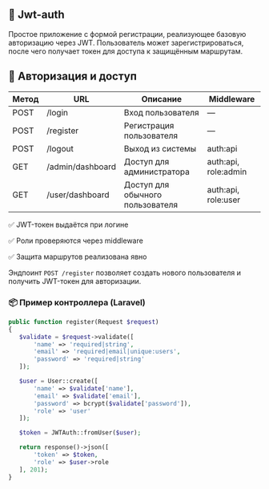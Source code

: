 ## 🔐 Jwt-auth

Простое приложение с формой регистрации, реализующее базовую авторизацию через JWT. Пользователь может зарегистрироваться, после чего получает токен для доступа к защищённым маршрутам.

## 🔐 Авторизация и доступ

| Метод | URL               | Описание                      | Middleware         |
|-------|-------------------|-------------------------------|--------------------|
| POST  | /login            | Вход пользователя             | —                  |
| POST  | /register         | Регистрация пользователя      | —                  |
| POST  | /logout           | Выход из системы              | auth:api           |
| GET   | /admin/dashboard  | Доступ для администратора     | auth:api, role:admin |
| GET   | /user/dashboard   | Доступ для обычного пользователя | auth:api, role:user |

✅ JWT-токен выдаётся при логине

✅ Роли проверяются через middleware

✅ Защита маршрутов реализована явно

Эндпоинт `POST /register` позволяет создать нового пользователя и получить JWT-токен для авторизации.

### 📦 Пример контроллера (Laravel)

```php
public function register(Request $request)
{
   $validate = $request->validate([
       'name' => 'required|string',
       'email' => 'required|email|unique:users',
       'password' => 'required|string'
   ]);

   $user = User::create([
       'name' => $validate['name'],
       'email' => $validate['email'],
       'password' => bcrypt($validate['password']),
       'role' => 'user'
   ]);

   $token = JWTAuth::fromUser($user);

   return response()->json([
       'token' => $token,
       'role' => $user->role
   ], 201);
}
```

